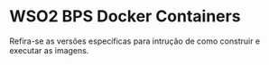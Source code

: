 # WSO2 BPS Docker Containers

Refira-se as versões específicas para intrução de como construir e executar as imagens.
